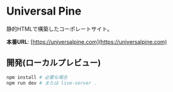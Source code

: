# Universal Pine

静的HTMLで構築したコーポレートサイト。

**本番URL**: [https://universalpine.com](https://universalpine.com)

## 開発(ローカルプレビュー)

```bash
npm install # 必要な場合
npm run dev # または live-server .
```

